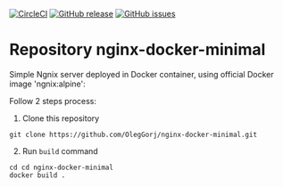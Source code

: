 [![CircleCI](https://circleci.com/gh/OlegGorj/nginx-docker-minimal/tree/master.svg?style=svg)](https://circleci.com/gh/OlegGorj/nginx-docker-minimal/tree/master)
[![GitHub release](https://img.shields.io/github/release/OlegGorj/nginx-docker-minimal.svg)](https://github.com/OlegGorj/nginx-docker-minimal/releases)
[![GitHub issues](https://img.shields.io/github/issues/OlegGorj/nginx-docker-minimal.svg)](https://github.com/OlegGorj/nginx-docker-minimal/issues)

# Repository nginx-docker-minimal

Simple Ngnix server deployed in Docker container, using official Docker image 'ngnix:alpine':

Follow 2 steps process:

1. Clone this repository

```
git clone https://github.com/OlegGorj/nginx-docker-minimal.git

```

2. Run `build` command

```
cd cd nginx-docker-minimal
docker build .

```
